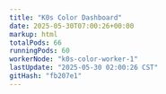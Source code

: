 ```yaml
---
title: "K0s Color Dashboard"
date: 2025-05-30T07:00:26+00:00
markup: html
totalPods: 66
runningPods: 60
workerNode: "k0s-color-worker-1"
lastUpdate: "2025-05-30 02:00:26 CST"
gitHash: "fb207e1"
---
```


<!-- This content is dynamically updated by the CronJob -->
<!-- The dashboard UI is rendered by Hugo templates and CSS/JS files -->
